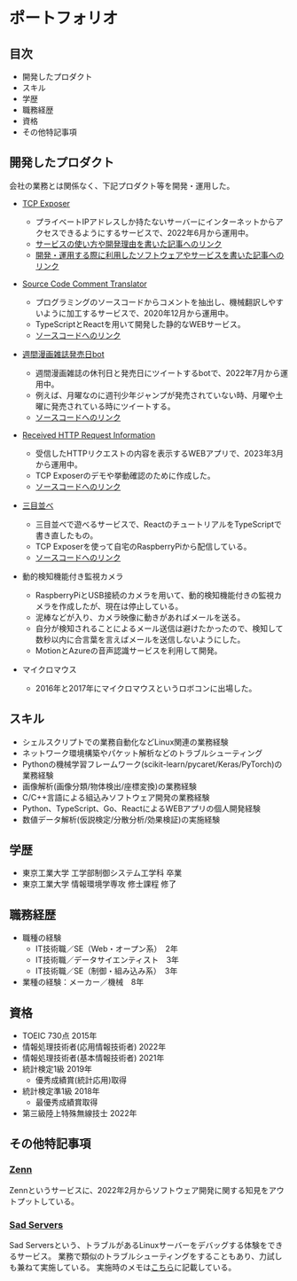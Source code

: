 # ポートフォリオ

## 目次
- 開発したプロダクト
- スキル
- 学歴
- 職務経歴
- 資格
- その他特記事項


## 開発したプロダクト
会社の業務とは関係なく、下記プロダクト等を開発・運用した。

- [TCP Exposer](https://www.tcpexposer.com/)
    - プライベートIPアドレスしか持たないサーバーにインターネットからアクセスできるようにするサービスで、2022年6月から運用中。
    - [サービスの使い方や開発理由を書いた記事へのリンク](https://zenn.dev/teasy/articles/tcpexposer-intoroduction)
    - [開発・運用する際に利用したソフトウェアやサービスを書いた記事へのリンク](https://zenn.dev/teasy/articles/tcpexposer-tech)

- [Source Code Comment Translator](https://ytgw.github.io/CodeCommentTranslator/)
    - プログラミングのソースコードからコメントを抽出し、機械翻訳しやすいように加工するサービスで、2020年12月から運用中。
    - TypeScriptとReactを用いて開発した静的なWEBサービス。
    - [ソースコードへのリンク](https://github.com/ytgw/CodeCommentTranslator)

- [週間漫画雑誌発売日bot](https://twitter.com/Mangazine_Bot)
    - 週間漫画雑誌の休刊日と発売日にツイートするbotで、2022年7月から運用中。
    - 例えば、月曜なのに週刊少年ジャンプが発売されていない時、月曜や土曜に発売されている時にツイートする。
    - [ソースコードへのリンク](https://github.com/ytgw/magazine-crawler)

- [Received HTTP Request Information](https://echo.tcpexposer.com/)
    - 受信したHTTPリクエストの内容を表示するWEBアプリで、2023年3月から運用中。
    - TCP Exposerのデモや挙動確認のために作成した。
    - [ソースコードへのリンク](https://github.com/ytgw/go-httpd-echo)

- [三目並べ](https://tictactoe.tcpexposer.com/)
    - 三目並べで遊べるサービスで、ReactのチュートリアルをTypeScriptで書き直したもの。
    - TCP Exposerを使って自宅のRaspberryPiから配信している。
    - [ソースコードへのリンク](https://github.com/ytgw/tictactoe-react-typescript)

- 動的検知機能付き監視カメラ
    - RaspberryPiとUSB接続のカメラを用いて、動的検知機能付きの監視カメラを作成したが、現在は停止している。
    - 泥棒などが入り、カメラ映像に動きがあればメールを送る。
    - 自分が検知されることによるメール送信は避けたかったので、検知して数秒以内に合言葉を言えばメールを送信しないようにした。
    - MotionとAzureの音声認識サービスを利用して開発。

- マイクロマウス
    - 2016年と2017年にマイクロマウスというロボコンに出場した。


## スキル
- シェルスクリプトでの業務自動化などLinux関連の業務経験
- ネットワーク環境構築やパケット解析などのトラブルシューティング
- Pythonの機械学習フレームワーク(scikit-learn/pycaret/Keras/PyTorch)の業務経験
- 画像解析(画像分類/物体検出/座標変換)の業務経験
- C/C++言語による組込みソフトウェア開発の業務経験
- Python、TypeScript、Go、ReactによるWEBアプリの個人開発経験
- 数値データ解析(仮説検定/分散分析/効果検証)の実施経験


## 学歴
- 東京工業大学 工学部制御システム工学科 卒業
- 東京工業大学 情報環境学専攻 修士課程 修了


## 職務経歴
- 職種の経験
    - IT技術職／SE（Web・オープン系）　2年
    - IT技術職／データサイエンティスト　3年
    - IT技術職／SE（制御・組み込み系）　3年
- 業種の経験：メーカー／機械　8年


## 資格
- TOEIC 730点 2015年
- 情報処理技術者(応用情報技術者) 2022年
- 情報処理技術者(基本情報技術者) 2021年
- 統計検定1級 2019年
    - 優秀成績賞(統計応用)取得
- 統計検定準1級 2018年
    - 最優秀成績賞取得
- 第三級陸上特殊無線技士 2022年


## その他特記事項
### [Zenn](https://zenn.dev/teasy)
Zennというサービスに、2022年2月からソフトウェア開発に関する知見をアウトプットしている。


### [Sad Servers](https://sadservers.com/)
Sad Serversという、トラブルがあるLinuxサーバーをデバッグする体験をできるサービス。
業務で類似のトラブルシューティングをすることもあり、力試しも兼ねて実施している。
実施時のメモは[こちら](https://github.com/ytgw/sad-servers)に記載している。
